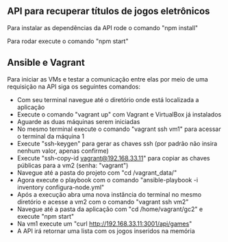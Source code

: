 ## API para recuperar títulos de jogos eletrônicos

Para instalar as dependências da API rode o comando "npm install"

Para rodar execute o comando "npm start"

## Ansible e Vagrant 

Para iniciar as VMs e testar a comunicação entre elas por meio de uma requisição na API siga os seguintes comandos:

- Com seu terminal navegue até o diretório onde está localizada a aplicação
- Execute o comando "vagrant up" com Vagrant e VirtualBox já instalados
- Aguarde as duas máquinas serem iniciadas
- No mesmo terminal execute o comando "vagrant ssh vm1" para acessar o terminal da máquina 1
- Execute "ssh-keygen" para gerar as chaves ssh (por padrão não insira nenhum valor, apenas confirme)
- Execute "ssh-copy-id vagrant@192.168.33.11" para copiar as chaves públicas para a vm2 (senha: "vagrant")
- Navegue até a pasta do projeto com "cd /vagrant_data/"
- Agora execute o playbook com o comando "ansible-playbook -i inventory configura-node.yml"
- Após a execução abra uma nova instância do terminal no mesmo diretório e acesse a vm2 com o comando "vagrant ssh vm2"
- Navegue até a pasta da aplicação com "cd /home/vagrant/gc2" e execute "npm start"
- Na vm1 execute um "curl http://192.168.33.11:3001/api/games"
- A API irá retornar uma lista com os jogos inseridos na memória
